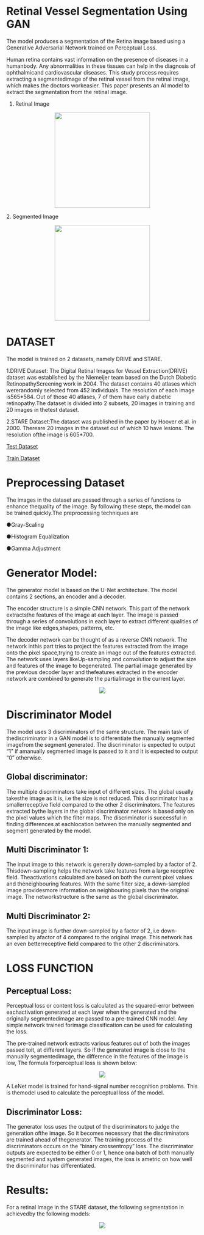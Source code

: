 # Retinal Vessel Segmentation Using GAN
The model produces a segmentation of the Retina image based using a Generative Adversarial Network trained on Perceptual Loss.

Human retina contains vast information on the presence of diseases in a humanbody. Any abnormalities in these tissues can help in the diagnosis of ophthalmicand cardiovascular diseases. This study process requires extracting a segmentedimage of the retinal vessel from the  retinal image, which makes the doctors workeasier. This paper presents an AI model to extract the segmentation from the retinal image.

1. Retinal Image
<p align="center">
  <img src="https://user-images.githubusercontent.com/58945374/117529679-7eda8d80-aff6-11eb-9514-653727ebb016.jpg" height="250" width="250"> 
</p>
2. Segmented Image
<p align="center">
  <img src="https://user-images.githubusercontent.com/58945374/117530592-9bc58f80-affb-11eb-855c-a2701044d94a.jpg" height="250" width="250">
</p>
 
# DATASET
The model is trained on 2 datasets, namely DRIVE and STARE.

1.DRIVE Dataset: The Digital Retinal Images for Vessel Extraction(DRIVE) dataset was established by the Niemeijer team based on the Dutch Diabetic RetinopathyScreening work in 2004. The dataset contains 40 atlases which wererandomly selected from 452 individuals. The resolution of each image is565*584. Out of those 40 atlases, 7 of them have early diabetic retinopathy.The dataset is divided into 2 subsets, 20 images in training and 20 images in thetest dataset.

2.STARE Dataset:The dataset was published in the paper by Hoover et al. in 2000. Thereare 20 images in the dataset out of which 10 have lesions. The resolution ofthe image is 605*700.
 
<a href="https://drive.google.com/drive/folders/1XwSii_o6JB2E1YqW4Gufv7JANefhPLxF?usp=sharing">Test Dataset</a>

<a href="https://drive.google.com/drive/folders/1hyyoPjl7hAi1_6iflWoc-ZIEixRkQ56e?usp=sharing">Train Dataset</a>

# Preprocessing Dataset
The images in the dataset are passed through a series of functions to enhance thequality of the image. By following these steps, the model can be trained quickly.The preprocessing techniques are

●Gray-Scaling

●Histogram Equalization

●Gamma Adjustment

# Generator Model:
The generator model is based on the U-Net architecture. The model contains 2 sections, an encoder and a decoder. 

The encoder structure is a simple CNN network. This part of the network extractsthe features of the image at each layer. The image is passed through a series of convolutions in each layer to extract different qualities of the image like edges,shapes, patterns, etc.

The decoder network can be thought of as a reverse CNN network. The network inthis part tries to project the features extracted from the image onto the pixel space,trying to create an image out of the features extracted. The network uses layers likeUp-sampling and convolution to adjust the size and features of the image to begenerated. The partial image generated by the previous decoder layer and thefeatures extracted in the encoder network are combined to generate the partialimage in the current layer.
<p align="center">
  <img src="https://user-images.githubusercontent.com/58945374/117538250-f0303580-b022-11eb-8a11-cb052eb955b4.png">
</p>

# Discriminator Model
The model uses 3 discriminators of the same structure. The main task of thediscriminator in a GAN model is to differentiate the manually segmented imagefrom the segment generated. The discriminator is expected to output “1” if amanually segmented image is passed to it and it is expected to output “0” otherwise.

## Global discriminator: 
The multiple discriminators take input of different sizes. The global usually takesthe image as it is, i.e the size is not reduced. This discriminator has a smallerreceptive field compared to the other 2 discriminators. The features extracted bythe layers in the global discriminator network is based only on the pixel values which the filter maps. The discriminator is successful in finding differences at eachlocation between the manually segmented and segment generated by the model.
## Multi Discriminator 1:
The input image to this network is generally down-sampled by a factor of 2. Thisdown-sampling helps the network take features from a large receptive field. Theactivations calculated are based on both the current pixel values and theneighbouring features. With the same filter size, a down-sampled image providesmore information on neighbouring pixels than the original image. The networkstructure is the same as the global discriminator.

## Multi Discriminator 2:
The input image is further down-sampled by a factor of 2, i.e down-sampled by afactor of 4 compared to the original image. This network has an even betterreceptive field compared to the other 2 discriminators.

# LOSS FUNCTION

## Perceptual Loss:
Perceptual loss or content loss is calculated as the squared-error between eachactivation generated at each layer when the generated and the originally segmentedimage are passed to a pre-trained CNN model. Any simple network trained forimage classification can be used for calculating the loss.

The pre-trained network extracts various features out of both the images passed toit, at different layers. So if the generated image is close to the manually segmentedimage, the difference in the features of the image is low, The formula forperceptual loss is shown below:
<p align="center">
  <img src="https://user-images.githubusercontent.com/58945374/117538396-9bd98580-b023-11eb-82e9-6bda15982266.png">
</p>

A LeNet model is trained for hand-signal number recognition problems. This is themodel used to calculate the perceptual loss of the model.

## Discriminator Loss:
The generator loss uses the output of the discriminators to judge the generation ofthe image. So it becomes necessary that the discriminators are trained ahead of thegenerator. The training process of the discriminators occurs on the “binary crossentropy” loss. The discriminator outputs are expected to be either 0 or 1, hence ona batch of both manually segmented and system generated images, the loss is ametric on how well the discriminator has differentiated.

# Results:
For a retinal Image in the STARE dataset, the following segmentation in achievedby the following models:

<p align="center">
  <img src="https://user-images.githubusercontent.com/58945374/117538613-9cbee700-b024-11eb-8166-10fd3a9f0bc7.png">
</p>
